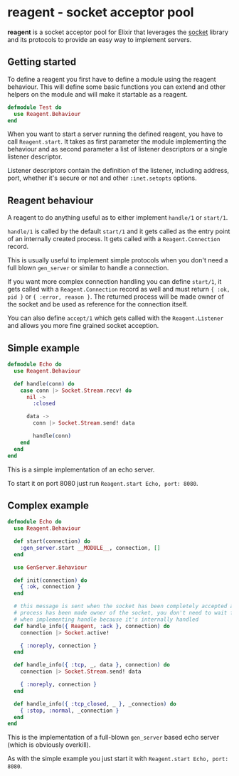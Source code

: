 reagent - socket acceptor pool
==============================
**reagent** is a socket acceptor pool for Elixir that leverages the
[socket](https://github.com/meh/elixir-socket) library and its protocols to
provide an easy way to implement servers.

Getting started
---------------
To define a reagent you first have to define a module using the reagent
behaviour. This will define some basic functions you can extend and other
helpers on the module and will make it startable as a reagent.

```elixir
defmodule Test do
  use Reagent.Behaviour
end
```

When you want to start a server running the defined reagent, you have to call
`Reagent.start`. It takes as first parameter the module implementing the
behaviour and as second parameter a list of listener descriptors or a single
listener descriptor.

Listener descriptors contain the definition of the listener, including address,
port, whether it's secure or not and other `:inet.setopts` options.

Reagent behaviour
-----------------
A reagent to do anything useful as to either implement `handle/1` or `start/1`.

`handle/1` is called by the default `start/1` and it gets called as the entry
point of an internally created process. It gets called with a
`Reagent.Connection` record.

This is usually useful to implement simple protocols when you don't need a full
blown `gen_server` or similar to handle a connection.

If you want more complex connection handling you can define `start/1`, it gets
called with a `Reagent.Connection` record as well and must return `{ :ok, pid
}` or `{ :error, reason }`. The returned process will be made owner of the
socket and be used as reference for the connection itself.

You can also define `accept/1` which gets called with the `Reagent.Listener`
and allows you more fine grained socket acception.

Simple example
--------------
```elixir
defmodule Echo do
  use Reagent.Behaviour

  def handle(conn) do
    case conn |> Socket.Stream.recv! do
      nil ->
        :closed

      data ->
        conn |> Socket.Stream.send! data

        handle(conn)
    end
  end
end
```

This is a simple implementation of an echo server.

To start it on port 8080 just run `Reagent.start Echo, port: 8080`.

Complex example
---------------
```elixir
defmodule Echo do
  use Reagent.Behaviour

  def start(connection) do
    :gen_server.start __MODULE__, connection, []
  end

  use GenServer.Behaviour

  def init(connection) do
    { :ok, connection }
  end

  # this message is sent when the socket has been completely accepted and the
  # process has been made owner of the socket, you don't need to wait for it
  # when implementing handle because it's internally handled
  def handle_info({ Reagent, :ack }, connection) do
    connection |> Socket.active!

    { :noreply, connection }
  end

  def handle_info({ :tcp, _, data }, connection) do
    connection |> Socket.Stream.send! data

    { :noreply, connection }
  end

  def handle_info({ :tcp_closed, _ }, _connection) do
    { :stop, :normal, _connection }
  end
end
```

This is the implementation of a full-blown `gen_server` based echo server
(which is obviously overkill).

As with the simple example you just start it with `Reagent.start Echo, port:
8080`.
